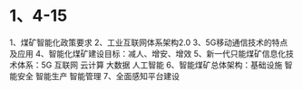 
# 1、4-15
1、煤矿智能化政策要求
2、工业互联网体系架构2.0
3、5G移动通信技术的特点及应用
4、智能化煤矿建设目标：减人、增安、增效
5、新一代只能煤矿信息化技术体系：5G 互联网 云计算 大数据 人工智能
6、智能煤矿总体架构：基础设施 智能安全 智能生产 智能管理
7、全面感知平台建设
